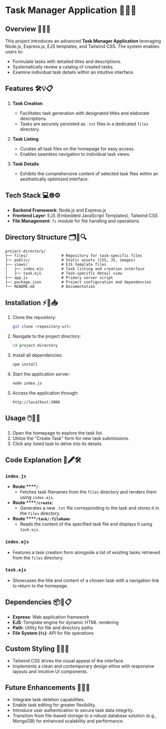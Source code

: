 # Task Manager Application 🎯✨📂

## Overview 🎨✨🚀

This project introduces an advanced **Task Manager Application** leveraging Node.js, Express.js, EJS templates, and Tailwind CSS. The system enables users to:

- Formulate tasks with detailed titles and descriptions.
- Systematically review a catalog of created tasks.
- Examine individual task details within an intuitive interface.

## Features 🛠️💡📋

1. **Task Creation**:

   - Facilitates task generation with designated titles and elaborate descriptions.
   - Tasks are securely persisted as `.txt` files in a dedicated `files` directory.

2. **Task Listing**:

   - Curates all task files on the homepage for easy access.
   - Enables seamless navigation to individual task views.

3. **Task Details**:

   - Exhibits the comprehensive content of selected task files within an aesthetically optimized interface.

## Tech Stack 💻🌐⚙️

- **Backend Framework**: Node.js and Express.js
- **Frontend Layer**: EJS (Embedded JavaScript Templates), Tailwind CSS
- **File Management**: `fs` module for file handling and operations

## Directory Structure 🗂️📁🔍

```
project-directory/
├── files/               # Repository for task-specific files
├── public/              # Static assets (CSS, JS, images)
├── views/               # EJS template files
│   ├── index.ejs        # Task listing and creation interface
│   ├── task.ejs         # Task-specific detail view
├── app.js               # Primary server script
├── package.json         # Project configuration and dependencies
└── README.md            # Documentation
```

## Installation ⚡🔧📥

1. Clone the repository:

   ```bash
   git clone <repository-url>
   ```

2. Navigate to the project directory:

   ```bash
   cd project-directory
   ```

3. Install all dependencies:

   ```bash
   npm install
   ```

4. Start the application server:

   ```bash
   node index.js
   ```

5. Access the application through:

   ```
   http://localhost:3000
   ```

## Usage 🖱️📄🎯

1. Open the homepage to explore the task list.
2. Utilize the "Create Task" form for new task submissions.
3. Click any listed task to delve into its details.

## Code Explanation 📜🖋️🛠️

### `index.js`

- **Route ****`/`**:
  - Fetches task filenames from the `files` directory and renders them using `index.ejs`.
- **Route ****`/create`**:
  - Generates a new `.txt` file corresponding to the task and stores it in the `files` directory.
- **Route ****`/task/:fileName`**:
  - Reads the content of the specified task file and displays it using `task.ejs`.

### `index.ejs`

- Features a task creation form alongside a list of existing tasks retrieved from the `files` directory.

### `task.ejs`

- Showcases the title and content of a chosen task with a navigation link to return to the homepage.

## Dependencies 📦🔗📋

- **Express**: Web application framework
- **EJS**: Template engine for dynamic HTML rendering
- **Path**: Utility for file and directory paths
- **File System (****`fs`****)**: API for file operations

## Custom Styling 🎨👗✨

- Tailwind CSS drives the visual appeal of the interface.
- Implements a clean and contemporary design ethos with responsive layouts and intuitive UI components.

## Future Enhancements 🚀🌟🔮

- Integrate task deletion capabilities.
- Enable task editing for greater flexibility.
- Introduce user authentication to secure task data integrity.
- Transition from file-based storage to a robust database solution (e.g., MongoDB) for enhanced scalability and performance.



